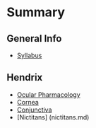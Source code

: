 # Summary

## General Info

* [Syllabus](README.md)

## Hendrix

* [Ocular Pharmacology](ocular-pharmacology.md)
* [Cornea](cornea.md)
* [Conjunctiva](conjunctiva.md)
* [Nictitans] (nictitans.md)
